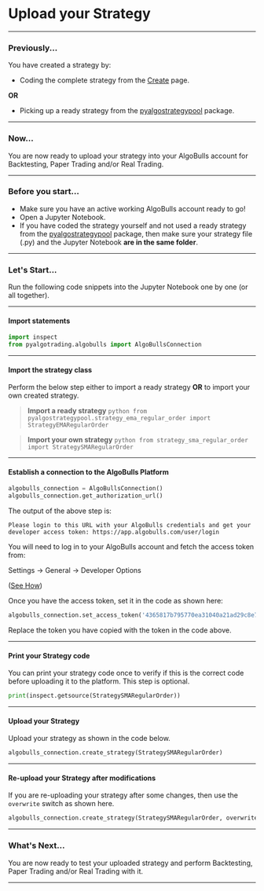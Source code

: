 # Upload your Strategy

---
### Previously...

You have created a strategy by:

* Coding the complete strategy from the [Create](programexample.md) page.

**OR**

* Picking up a ready strategy from the [pyalgostrategypool](https://github.com/algobulls/pyalgostrategypool) package.

---
### Now...
You are now ready to upload your strategy into your AlgoBulls account for Backtesting, Paper Trading and/or Real Trading. 

---
### Before you start...
* Make sure you have an active working AlgoBulls account ready to go!
* Open a Jupyter Notebook.
* If you have coded the strategy yourself and not used a ready strategy from the [pyalgostrategypool](https://github.com/algobulls/pyalgostrategypool) package, then make sure your strategy file (.py) and the Jupyter Notebook **are in the same folder**. 

---
### Let's Start...
Run the following code snippets into the Jupyter Notebook one by one (or all together).


---
#### Import statements

```python
import inspect
from pyalgotrading.algobulls import AlgoBullsConnection
```

---
#### Import the strategy class
Perform the below step either to import a ready strategy **OR** to import your own created strategy.

> **Import a ready strategy**
    ```python
    from pyalgostrategypool.strategy_ema_regular_order import StrategyEMARegularOrder
    ```

> **Import your own strategy**
    ```python
    from strategy_sma_regular_order import StrategySMARegularOrder
    ```

---
#### Establish a connection to the AlgoBulls Platform

```python
algobulls_connection = AlgoBullsConnection()
algobulls_connection.get_authorization_url()
```
The output of the above step is:

`Please login to this URL with your AlgoBulls credentials and get your developer access token: https://app.algobulls.com/user/login`

You will need to log in to your AlgoBulls account and fetch the access token from:

Settings -> General -> Developer Options

([See How](https://help.algobulls.com/member/Settings/general-settings/#developer-options))

Once you have the access token, set it in the code as shown here:

```python
algobulls_connection.set_access_token('4365817b795770ea31040a21ad29c8e78b63ad88')
```
Replace the token you have copied with the token in the code above.

---
#### Print your Strategy code
You can print your strategy code once to verify if this is the correct code before uploading it to the platform. This step is optional.
```python
print(inspect.getsource(StrategySMARegularOrder))
```

---
#### Upload your Strategy
Upload your strategy as shown in the code below.
```python
algobulls_connection.create_strategy(StrategySMARegularOrder)
```

---
#### Re-upload your Strategy after modifications
If you are re-uploading your strategy after some changes, then use the ```overwrite``` switch as shown here.
```python
algobulls_connection.create_strategy(StrategySMARegularOrder, overwrite=True)
```

---
### What's Next...
You are now ready to test your uploaded strategy and perform Backtesting, Paper Trading and/or Real Trading with it.

---
